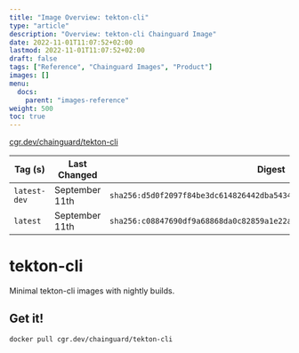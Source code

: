 ```yaml
---
title: "Image Overview: tekton-cli"
type: "article"
description: "Overview: tekton-cli Chainguard Image"
date: 2022-11-01T11:07:52+02:00
lastmod: 2022-11-01T11:07:52+02:00
draft: false
tags: ["Reference", "Chainguard Images", "Product"]
images: []
menu:
  docs:
    parent: "images-reference"
weight: 500
toc: true
---
```


[cgr.dev/chainguard/tekton-cli](https://github.com/chainguard-images/images/tree/main/images/tekton-cli)

| Tag (s)       | Last Changed   | Digest                                                                    |
|---------------|----------------|---------------------------------------------------------------------------|
|  `latest-dev` | September 11th | `sha256:d5d0f2097f84be3dc614826442dba54346d75d5288e25e350ad1ed016e698a55` |
|  `latest`     | September 11th | `sha256:c08847690df9a68868da0c82859a1e22a2cd5441ceb18cb70e8de368b7327a4b` |

# tekton-cli

Minimal tekton-cli images with nightly builds.

## Get it!

```shell
docker pull cgr.dev/chainguard/tekton-cli
```
